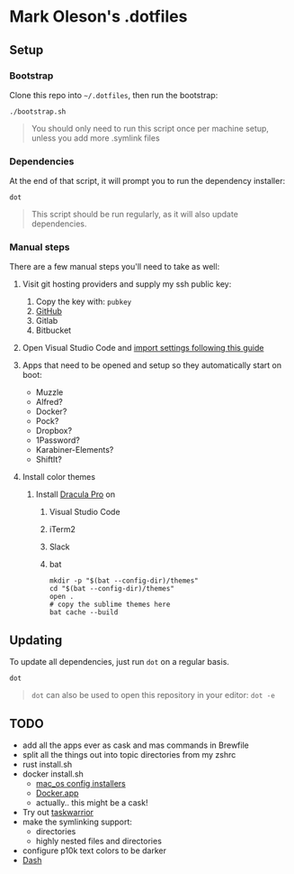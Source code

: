 # Mark Oleson's .dotfiles

## Setup

### Bootstrap

Clone this repo into `~/.dotfiles`, then run the bootstrap:

```shell
./bootstrap.sh
```

> You should only need to run this script once per machine setup, unless you add more .symlink files

### Dependencies

At the end of that script, it will prompt you to run the dependency installer:

```shell
dot
```

> This script should be run regularly, as it will also update dependencies.

### Manual steps

There are a few manual steps you'll need to take as well:

1. Visit git hosting providers and supply my ssh public key:
   1. Copy the key with: `pubkey`
   2. [GitHub](https://github.com/settings/keys)
   3. Gitlab
   4. Bitbucket

2. Open Visual Studio Code and [import settings following this guide](vscode/settings.md)

3. Apps that need to be opened and setup so they automatically start on boot:
   - Muzzle
   - Alfred?
   - Docker?
   - Pock?
   - Dropbox?
   - 1Password?
   - Karabiner-Elements?
   - ShiftIt?

4. Install color themes
   1. Install [Dracula Pro](https://gumroad.com/d/5dc3bcd1468b4d634b838a351b38457a) on
      1. Visual Studio Code
      2. iTerm2
      3. Slack
      4. bat

         ```shell
         mkdir -p "$(bat --config-dir)/themes"
         cd "$(bat --config-dir)/themes"
         open .
         # copy the sublime themes here
         bat cache --build
         ```

## Updating

To update all dependencies, just run `dot` on a regular basis.

```shell
dot
```

> `dot` can also be used to open this repository in your editor: `dot -e`

## TODO

- add all the apps ever as cask and mas commands in Brewfile
- split all the things out into topic directories from my zshrc
- rust install.sh
- docker install.sh
  - [mac_os config installers](https://github.com/bkuhlmann/mac_os/blob/master/lib/installers.sh)
  - [Docker.app](https://github.com/bkuhlmann/mac_os-config/blob/acf742e076a3ece9d229aef2e8dd53fb0dcf4f1d/lib/settings.sh#L34)
  - actually.. this might be a cask!
- Try out [taskwarrior](https://taskwarrior.org/)
- make the symlinking support:
  - directories
  - highly nested files and directories
- configure p10k text colors to be darker
- [Dash](https://www.kapeli.com/dash)
